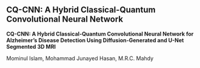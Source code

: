 ## CQ-CNN: A Hybrid Classical-Quantum Convolutional Neural Network

<b>CQ-CNN: A Hybrid Classical-Quantum Convolutional Neural Network for Alzheimer’s Disease Detection Using Diffusion-Generated and U-Net Segmented 3D MRI</b>

<p>Mominul Islam, Mohammad Junayed Hasan, M.R.C. Mahdy</p>